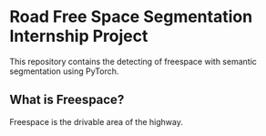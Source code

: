 # Road Free Space Segmentation Internship Project
This repository contains the detecting of freespace with semantic segmentation using PyTorch.

## What is Freespace?

Freespace is the drivable area of the highway.

